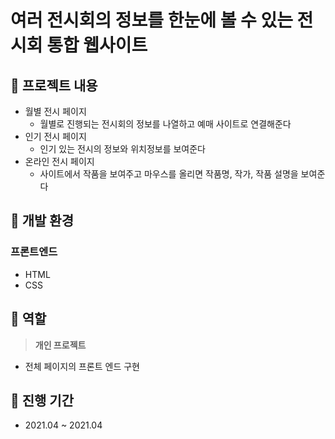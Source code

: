 # 여러 전시회의 정보를 한눈에 볼 수 있는 전시회 통합 웹사이트

## 📀 프로젝트 내용

- 월별 전시 페이지
    - 월별로 진행되는 전시회의 정보를 나열하고 예매 사이트로 연결해준다
- 인기 전시 페이지
    - 인기 있는 전시의 정보와 위치정보를 보여준다
- 온라인 전시 페이지
    - 사이트에서 작품을 보여주고 마우스를 올리면 작품명, 작가, 작품 설명을 보여준다

## 📀 개발 환경

### 프론트엔드

- HTML
- CSS

## 📀 **역할**

> **개인 프로젝트**
> 
- 전체 페이지의 프론트 엔드 구현

## 📀 진행 기간

- 2021.04 ~ 2021.04
